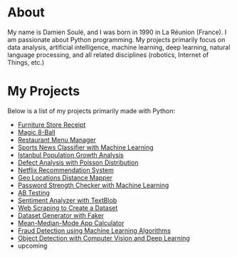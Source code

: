 # About

My name is Damien Soulé, and I was born in 1990 in La Réunion (France). I am passionate about Python programming. My projects primarily focus on data analysis, artificial intelligence, machine learning, deep learning, natural language processing, and all related disciplines (robotics, Internet of Things, etc.)

# My Projects

Below is a list of my projects primarily made with Python:

- [Furniture Store Receipt](https://github.com/dspydev/python-projects/tree/main/furniture-store-receipt)
- [Magic 8-Ball](https://github.com/dspydev/python-projects/tree/main/magic-8-ball-py)
- [Restaurant Menu Manager](https://github.com/dspydev/python-projects/tree/main/restaurant-menu-manager)
- [Sports News Classifier with Machine Learning](https://github.com/dspydev/python-projects/tree/main/sports-news-classifier-py)
- [Istanbul Population Growth Analysis](https://github.com/dspydev/python-projects/tree/main/istanbul-population-growth-analysis-py)
- [Defect Analysis with Poisson Distribution](https://github.com/dspydev/python-projects/tree/main/defect-analysis-with-poisson-distribution-py)
- [Netflix Recommendation System](https://github.com/dspydev/python-projects/tree/main/netflix-recommendation-system-py)
- [Geo Locations Distance Mapper](https://github.com/dspydev/python-projects/tree/main/geo-locations-distance-mapper-py)
- [Password Strength Checker with Machine Learning](https://github.com/dspydev/python-projects/tree/main/password-strength-checker)
- [AB Testing](https://github.com/dspydev/python-projects/tree/main/ab-testing-py)
- [Sentiment Analyzer with TextBlob](https://github.com/dspydev/python-projects/tree/main/sentiment-analyzer-with-textblob-py)
- [Web Scraping to Create a Dataset](https://github.com/dspydev/python-projects/tree/main/web-scraping-to-create-a-dataset)
- [Dataset Generator with Faker](https://github.com/dspydev/python-projects/tree/main/dataset-generator-with-faker)
- [Mean-Median-Mode App Calculator](https://github.com/dspydev/python-projects/tree/main/mean-median-mode-app-calculator)
- [Fraud Detection using Machine Learning Algorithms](https://github.com/dspydev/python-projects/tree/main/fraud-detection-using-machine-learning-algorithms)
- [Object Detection with Computer Vision and Deep Learning](https://github.com/dspydev/python-projects/tree/main/object-detection)
- upcoming
